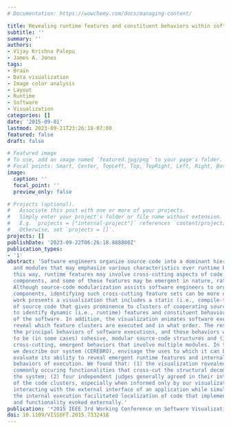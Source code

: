 ```yaml
---
# Documentation: https://wowchemy.com/docs/managing-content/

title: Revealing runtime features and constituent behaviors within software
subtitle: ''
summary: ''
authors:
- Vijay Krishna Palepu
- James A. Jones
tags:
- Brain
- Data visualization
- Image color analysis
- Layout
- Runtime
- Software
- Visualization
categories: []
date: '2015-09-01'
lastmod: 2023-09-21T23:26:18-07:00
featured: false
draft: false

# Featured image
# To use, add an image named `featured.jpg/png` to your page's folder.
# Focal points: Smart, Center, TopLeft, Top, TopRight, Left, Right, BottomLeft, Bottom, BottomRight.
image:
  caption: ''
  focal_point: ''
  preview_only: false

# Projects (optional).
#   Associate this post with one or more of your projects.
#   Simply enter your project's folder or file name without extension.
#   E.g. `projects = ["internal-project"]` references `content/project/deep-learning/index.md`.
#   Otherwise, set `projects = []`.
projects: []
publishDate: '2023-09-22T06:26:18.888800Z'
publication_types:
- '1'
abstract: 'Software engineers organize source code into a dominant hierarchy of components
  and modules that may emphasize various characteristics over runtime behavior. In
  this way, runtime features may involve cross-cutting aspects of code from multiple
  components, and some of these features may be emergent in nature, rather than designed.
  Although source-code modularization assists software engineers to organize and find
  components, identifying such cross-cutting feature sets can be more difficult. This
  work presents a visualization that includes a static (i.e., compile-time) representation
  of source code that gives prominence to clusters of cooperating source-code instructions
  to identify dynamic (i.e., runtime) features and constituent behaviors within executions
  of the software. In addition, the visualization animates software executions to
  reveal which feature clusters are executed and in what order. The result has revealed
  the principal behaviors of software executions, and those behaviors were revealed
  to be (in some cases) cohesive, modular source-code structures and (in other cases)
  cross-cutting, emergent behaviors that involve multiple modules. In this paper,
  we describe our system (CEREBRO), envisage the uses to which it can be put, and
  evaluate its ability to reveal emergent runtime features and internal constituent
  behaviors of execution. We found that: (1) the visualization revealed emergent and
  commonly occuring functionalities that cross-cut the structural decomposition of
  the system; (2) four independent judges generally agreed in their interpretations
  of the code clusters, especially when informed only by our visualization; and (3)
  interacting with the external interface of an application while simultaneously observing
  the internal execution facilitated localization of code that implements the features
  and functionality evoked externally.'
publication: '*2015 IEEE 3rd Working Conference on Software Visualization (VISSOFT)*'
doi: 10.1109/VISSOFT.2015.7332418
---
```

